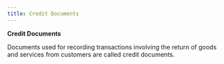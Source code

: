 ```yaml
---
title: Credit Documents
---
```



**Credit Documents**


Documents used for recording transactions involving the return of goods  and services from customers are called credit documents.
